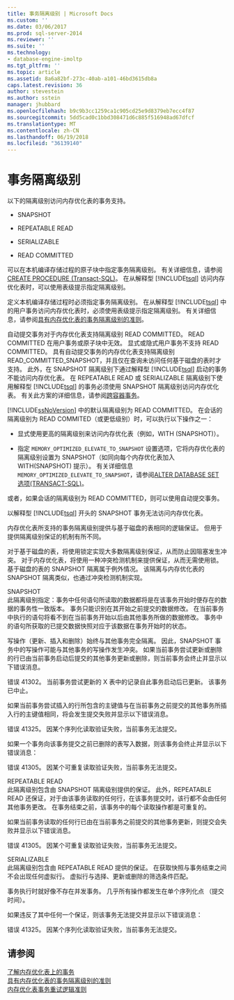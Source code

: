 ```yaml
---
title: 事务隔离级别 | Microsoft Docs
ms.custom: ''
ms.date: 03/06/2017
ms.prod: sql-server-2014
ms.reviewer: ''
ms.suite: ''
ms.technology:
- database-engine-imoltp
ms.tgt_pltfrm: ''
ms.topic: article
ms.assetid: 8a6a82bf-273c-40ab-a101-46bd3615db8a
caps.latest.revision: 36
author: stevestein
ms.author: sstein
manager: jhubbard
ms.openlocfilehash: b9c9b3cc1259ca1c905cd25e9d8379eb7ecc4f87
ms.sourcegitcommit: 5dd5cad0c1bbd308471d6c885f516948ad67dfcf
ms.translationtype: MT
ms.contentlocale: zh-CN
ms.lasthandoff: 06/19/2018
ms.locfileid: "36139140"
---
```

# <a name="transaction-isolation-levels"></a>事务隔离级别
  以下的隔离级别访问内存优化表的事务支持。  
  
-   SNAPSHOT  
  
-   REPEATABLE READ  
  
-   SERIALIZABLE  
  
-   READ COMMITTED  
  
 可以在本机编译存储过程的原子块中指定事务隔离级别。 有关详细信息，请参阅 [CREATE PROCEDURE (Transact-SQL)](/sql/t-sql/statements/create-procedure-transact-sql)。 在从解释型 [!INCLUDE[tsql](../includes/tsql-md.md)] 访问内存优化表时，可以使用表级提示指定隔离级别。  
  
 定义本机编译存储过程时必须指定事务隔离级别。 在从解释型 [!INCLUDE[tsql](../includes/tsql-md.md)] 中的用户事务访问内存优化表时，必须使用表级提示指定隔离级别。 有关详细信息，请参阅[具有内存优化表的事务隔离级别的准则](../relational-databases/in-memory-oltp/memory-optimized-tables.md)。  
  
 自动提交事务对于内存优化表支持隔离级别 READ COMMITTED。 READ COMMITTED 在用户事务或原子块中无效。 显式或隐式用户事务不支持 READ COMMITTED。 具有自动提交事务的内存优化表支持隔离级别 READ_COMMITTED_SNAPSHOT，并且仅在查询未访问任何基于磁盘的表时才支持。 此外，在 SNAPSHOT 隔离级别下通过解释型 [!INCLUDE[tsql](../includes/tsql-md.md)] 启动的事务不能访问内存优化表。 在 REPEATABLE READ 或 SERIALIZABLE 隔离级别下使用解释型 [!INCLUDE[tsql](../includes/tsql-md.md)] 的事务必须使用 SNAPSHOT 隔离级别访问内存优化表。 有关此方案的详细信息，请参阅[跨容器事务](cross-container-transactions.md)。  
  
 [!INCLUDE[ssNoVersion](../includes/ssnoversion-md.md)] 中的默认隔离级别为 READ COMMITTED。 在会话的隔离级别为 READ COMMITED（或更低级别）时，可以执行以下操作之一：  
  
-   显式使用更高的隔离级别来访问内存优化表（例如，WITH (SNAPSHOT)）。  
  
-   指定 `MEMORY_OPTIMIZED_ELEVATE_TO_SNAPSHOT` 设置选项，它将内存优化表的隔离级别设置为 SNAPSHOT（如同向每个内存优化表加入 WITH(SNAPSHOT) 提示）。 有关详细信息`MEMORY_OPTIMIZED_ELEVATE_TO_SNAPSHOT`，请参阅[ALTER DATABASE SET 选项&#40;TRANSACT-SQL&#41;](/sql/t-sql/statements/alter-database-transact-sql-set-options)。  
  
 或者，如果会话的隔离级别为 READ COMMITTED，则可以使用自动提交事务。  
  
 以解释型 [!INCLUDE[tsql](../includes/tsql-md.md)] 开头的 SNAPSHOT 事务无法访问内存优化表。  
  
 内存优化表所支持的事务隔离级别提供与基于磁盘的表相同的逻辑保证。 但用于提供隔离级别保证的机制有所不同。  
  
 对于基于磁盘的表，将使用锁定实现大多数隔离级别保证，从而防止因阻塞发生冲突。 对于内存优化表，将使用一种冲突检测机制来提供保证，从而无需使用锁。 基于磁盘的表的 SNAPSHOT 隔离属于例外情况。 该隔离与内存优化表的 SNAPSHOT 隔离类似，也通过冲突检测机制实现。  
  
 SNAPSHOT  
 此隔离级别指定：事务中任何语句所读取的数据都将是在该事务开始时便存在的数据的事务性一致版本。 事务只能识别在其开始之前提交的数据修改。 在当前事务中执行的语句将看不到在当前事务开始以后由其他事务所做的数据修改。 事务中的语句所获取的已提交数据快照对应于该数据在事务开始时的状态。  
  
 写操作（更新、插入和删除）始终与其他事务完全隔离。 因此，SNAPSHOT 事务中的写操作可能与其他事务的写操作发生冲突。 如果当前事务尝试更新或删除的行已由当前事务启动后提交的其他事务更新或删除，则当前事务会终止并显示以下错误消息。  
  
 错误 41302。 当前事务尝试更新的 X 表中的记录自此事务启动后已更新。 该事务已中止。  
  
 如果当前事务尝试插入的行所包含的主键值与在当前事务之前提交的其他事务所插入行的主键值相同，将会发生提交失败并显示以下错误消息。  
  
 错误 41325。 因某个序列化读取验证失败，当前事务无法提交。  
  
 如果一个事务向该事务提交之前已删除的表写入数据，则该事务会终止并显示以下错误消息：  
  
 错误 41305。 因某个可重复读取验证失败，当前事务无法提交。  
  
 REPEATABLE READ  
 此隔离级别包含由 SNAPSHOT 隔离级别提供的保证。 此外，REPEATABLE READ 还保证，对于由该事务读取的任何行，在该事务提交时，该行都不会由任何其他事务更改。 在事务结束之前，该事务中的每个读取操作都是可重复的。  
  
 如果当前事务读取的任何行已由在当前事务之前提交的其他事务更新，则提交会失败并显示以下错误消息。  
  
 错误 41305。 因某个可重复读取验证失败，当前事务无法提交。  
  
 SERIALIZABLE  
 此隔离级别包含由 REPEATABLE READ 提供的保证。 在获取快照与事务结束之间不会出现任何虚拟行。 虚拟行与选择、更新或删除的筛选条件匹配。  
  
 事务执行时就好像不存在并发事务。 几乎所有操作都发生在单个序列化点 （提交时间）。  
  
 如果违反了其中任何一个保证，则该事务无法提交并显示以下错误消息：  
  
 错误 41325。 因某个序列化读取验证失败，当前事务无法提交。  
  
## <a name="see-also"></a>请参阅  
 [了解内存优化表上的事务](../../2014/database-engine/understanding-transactions-on-memory-optimized-tables.md)   
 [具有内存优化表的事务隔离级别的准则](../relational-databases/in-memory-oltp/memory-optimized-tables.md)   
 [内存优化表事务重试逻辑准则](../../2014/database-engine/guidelines-for-retry-logic-for-transactions-on-memory-optimized-tables.md)  
  
  
